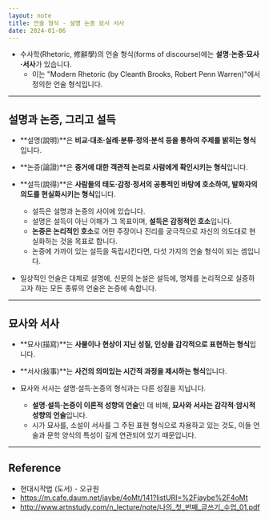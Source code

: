 ```yaml
---
layout: note
title: 언술 형식 - 설명 논증 묘사 서사
date: 2024-01-06
---
```





- 수사학(Rhetoric, 修辭學)의 언술 형식(forms of discourse)에는 **설명·논증·묘사·서사**가 있습니다.
    - 이는 "Modern Rhetoric (by Cleanth Brooks, Robert Penn Warren)"에서 정의한 언술 형식입니다.




---




## 설명과 논증, 그리고 설득

- **설명(說明)**은 **비교·대조·실례·분류·정의·분석 등을 통하여 주제를 밝히는 형식**입니다.
- **논증(論證)**은 **증거에 대한 객관적 논리로 사람에게 확인시키는 형식**입니다.
- **설득(說得)**은 **사람들의 태도·감정·정서의 공통적인 바탕에 호소하여, 발화자의 의도를 현실화시키는 형식**입니다.
    - 설득은 설명과 논증의 사이에 있습니다.
    - 설명은 설득이 아닌 이해가 그 목표이며, **설득은 감정적인 호소**입니다.
    - **논증은 논리적인 호소**로 어떤 주장이나 진리를 궁극적으로 자신의 의도대로 현실화하는 것을 목표로 합니다.
    - 논증에 가까이 있는 설득을 독립시킨다면, 다섯 가지의 언술 형식이 되는 셈입니다.

- 일상적인 언술은 대체로 설명에, 신문의 논설은 설득에, 명제를 논리적으로 실증하고자 하는 모든 종류의 언술은 논증에 속합니다.




---




## 묘사와 서사

- **묘사(描寫)**는 **사물이나 현상이 지닌 성질, 인상을 감각적으로 표현하는 형식**입니다.
- **서사(敍事)**는 **사건의 의미있는 시간적 과정을 제시하는 형식**입니다.

- 묘사와 서사는 설명·설득·논증의 형식과는 다른 성질을 지닙니다.
    - **설명·설득·논증이 이론적 성향의 언술**인 데 비해, **묘사와 서사는 감각적·암시적 성향의 언술**입니다.
    - 시가 묘사를, 소설이 서사를 그 주된 표현 형식으로 차용하고 있는 것도, 이들 언술과 문학 양식의 특성이 깊게 연관되어 있기 때문입니다.




---




## Reference

- 현대시작법 (도서) - 오규원
- <https://m.cafe.daum.net/jaybe/4oMt/141?listURI=%2Fjaybe%2F4oMt>
- <http://www.artnstudy.com/n_lecture/note/나의_첫_번째_글쓰기_수업_01.pdf>
